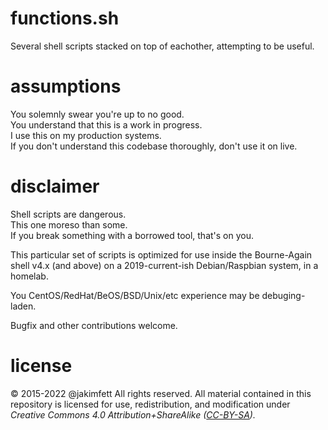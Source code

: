 # functions.sh
Several shell scripts stacked on top of eachother, attempting to be useful.

# assumptions
You solemnly swear you're up to no good.  
You understand that this is a work in progress.  
I use this on my production systems.  
If you don't understand this codebase thoroughly, don't use it on live.

# disclaimer
Shell scripts are dangerous.  
This one moreso than some.  
If you break something with a borrowed tool, that's on you.

This particular set of scripts is optimized for use inside the Bourne-Again shell v4.x (and above) on a 2019-current-ish Debian/Raspbian system, in a homelab.

You CentOS/RedHat/BeOS/BSD/Unix/etc experience may be debuging-laden.

Bugfix and other contributions welcome.

# license
© 2015-2022 @jakimfett
All rights reserved.
All material contained in this repository is licensed for use, redistribution, and modification under _Creative Commons 4.0 Attribution+ShareAlike ([CC-BY-SA](https://creativecommons.org/licenses/by-sa/4.0/))._
